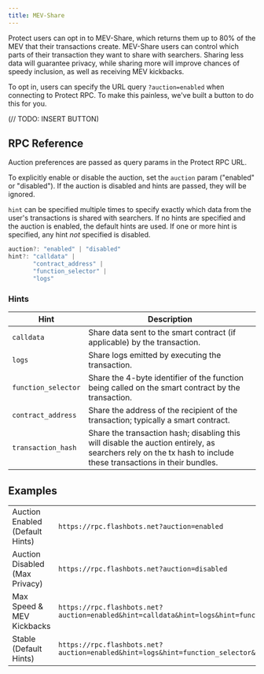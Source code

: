 ```yaml
---
title: MEV-Share
---
```


Protect users can opt in to MEV-Share, which returns them up to 80% of the MEV that their transactions create. MEV-Share users can control which parts of their transaction they want to share with searchers. Sharing less data will guarantee privacy, while sharing more will improve chances of speedy inclusion, as well as receiving MEV kickbacks.

To opt in, users can specify the URL query `?auction=enabled` when connecting to Protect RPC. To make this painless, we've built a button to do this for you.

(// TODO: INSERT BUTTON)

## RPC Reference

Auction preferences are passed as query params in the Protect RPC URL.

To explicitly enable or disable the auction, set the `auction` param ("enabled" or "disabled"). If the auction is disabled and hints are passed, they will be ignored.

`hint` can be specified multiple times to specify exactly which data from the user's transactions is shared with searchers. If no hints are specified and the auction is enabled, the default hints are used. If one or more hint is specified, any hint _not_ specified is disabled.

```js
auction?: "enabled" | "disabled"
hint?: "calldata" |
       "contract_address" |
       "function_selector" |
       "logs"
```

### Hints

| Hint | Description |
| - | - |
| `calldata` | Share data sent to the smart contract (if applicable) by the transaction. |
| `logs` | Share logs emitted by executing the transaction. |
| `function_selector` | Share the 4-byte identifier of the function being called on the smart contract by the transaction. |
| `contract_address` | Share the address of the recipient of the transaction; typically a smart contract. |
| `transaction_hash` | Share the transaction hash; disabling this will disable the auction entirely, as searchers rely on the tx hash to include these transactions in their bundles. |

## Examples

| | |
|-|-|
| Auction Enabled (Default Hints) | `https://rpc.flashbots.net?auction=enabled` |
| Auction Disabled (Max Privacy) | `https://rpc.flashbots.net?auction=disabled` |
|Max Speed & MEV Kickbacks | `https://rpc.flashbots.net?auction=enabled&hint=calldata&hint=logs&hint=function_selector&hint=contract_address` |
| Stable (Default Hints) | `https://rpc.flashbots.net?auction=enabled&hint=logs&hint=function_selector&hint=contract_address` |
